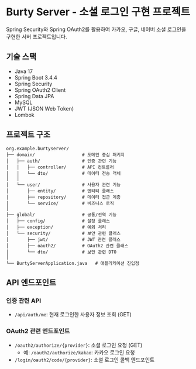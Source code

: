 # Burty Server - 소셜 로그인 구현 프로젝트

Spring Security와 Spring OAuth2를 활용하여 카카오, 구글, 네이버 소셜 로그인을 구현한 서버 프로젝트입니다.

## 기술 스택

- Java 17
- Spring Boot 3.4.4
- Spring Security
- Spring OAuth2 Client
- Spring Data JPA
- MySQL
- JWT (JSON Web Token)
- Lombok

## 프로젝트 구조

```
org.example.burtyserver/
├── domain/                  # 도메인 중심 패키지
│   ├── auth/                # 인증 관련 기능
│   │   ├── controller/      # API 컨트롤러
│   │   └── dto/             # 데이터 전송 객체
│   │
│   └── user/                # 사용자 관련 기능
│       ├── entity/          # 엔티티 클래스
│       ├── repository/      # 데이터 접근 계층
│       └── service/         # 비즈니스 로직
│
├── global/                  # 공통/전역 기능
│   ├── config/              # 설정 클래스
│   ├── exception/           # 예외 처리
│   └── security/            # 보안 관련 클래스
│       ├── jwt/             # JWT 관련 클래스
│       ├── oauth2/          # OAuth2 관련 클래스
│       └── dto/             # 보안 관련 DTO
│
└── BurtyServerApplication.java   # 애플리케이션 진입점
```

## API 엔드포인트

### 인증 관련 API

- `/api/auth/me`: 현재 로그인한 사용자 정보 조회 (GET)

### OAuth2 관련 엔드포인트

- `/oauth2/authorize/{provider}`: 소셜 로그인 요청 (GET)
    - 예: `/oauth2/authorize/kakao`: 카카오 로그인 요청
- `/login/oauth2/code/{provider}`: 소셜 로그인 콜백 엔드포인트

